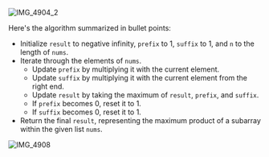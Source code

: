 
![IMG_4904_2](https://github.com/yadavanuj1996/algorithms-data-structures/assets/22169012/fff32925-54bf-49a4-a8e1-5bb7772c9ee7)



Here's the algorithm summarized in bullet points:

- Initialize `result` to negative infinity, `prefix` to 1, `suffix` to 1, and `n` to the length of `nums`.
- Iterate through the elements of `nums`.
  - Update `prefix` by multiplying it with the current element.
  - Update `suffix` by multiplying it with the current element from the right end.
  - Update `result` by taking the maximum of `result`, `prefix`, and `suffix`.
  - If `prefix` becomes 0, reset it to 1.
  - If `suffix` becomes 0, reset it to 1.
- Return the final `result`, representing the maximum product of a subarray within the given list `nums`.

![IMG_4908](https://github.com/yadavanuj1996/algorithms-data-structures/assets/22169012/4331dab1-1770-4c59-9f29-d9ed528b6059)
